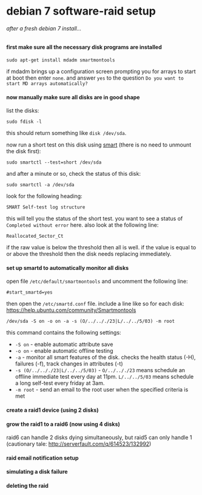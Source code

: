 debian 7 software-raid setup
==============

###### after a fresh debian 7 install...

#### first make sure all the necessary disk programs are installed

    sudo apt-get install mdadm smartmontools

if mdadm brings up a configuration screen prompting you for arrays to start at boot then enter `none`. and answer `yes` to the question `Do you want to start MD arrays automatically?`

#### now manually make sure all disks are in good shape

list the disks:

    sudo fdisk -l

this should return something like `disk /dev/sda`.

now run a short test on this disk using [smart](http://www.linuxjournal.com/magazine/monitoring-hard-disks-smart) (there is no need to unmount the disk first):

	sudo smartctl --test=short /dev/sda

and after a minute or so, check the status of this disk:

    sudo smartctl -a /dev/sda

look for the following heading:

    SMART Self-test log structure

this will tell you the status of the short test. you want to see a status of `Completed without error` here. also look at the following line:

    Reallocated_Sector_Ct

if the raw value is below the threshold then all is well. if the value is equal to or above the threshold then the disk needs replacing immediately.

#### set up smartd to automatically monitor all disks

open file `/etc/default/smartmontools` and uncomment the following line:

    #start_smartd=yes

then open the `/etc/smartd.conf` file. include a line like so for each disk:
https://help.ubuntu.com/community/Smartmontools

    /dev/sda -S on -o on -a -s (O/../.././23|L/../../5/03) -m root

this command contains the following settings:

 - `-S on` - enable automatic attribute save
 - `-o on` - enable automatic offline testing
 - `-a` - monitor all smart features of the disk. checks the health status (-H), failures (-f), track changes in attributes (-t)
 - `-s (O/../.././23|L/../../5/03)` - `O/../.././23` means schedule an offline immediate test every day at 11pm. `L/../../5/03` means schedule a long self-test every friday at 3am.
 - `-m root` - send an email to the root user when the specified criteria is met

#### create a raid1 device (using 2 disks)

#### grow the raid1 to a raid6 (now using 4 disks)

raid6 can handle 2 disks dying simultaneously, but raid5 can only handle 1 (cautionary tale: http://serverfault.com/q/614523/132992)

#### raid email notification setup

#### simulating a disk failure

#### deleting the raid
